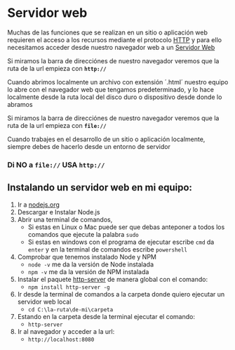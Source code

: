 # Servidor web

Muchas de las funciones que se realizan en un sitio o aplicación web requieren el acceso a los recursos mediante el protocolo [HTTP](https://es.wikipedia.org/wiki/Hypertext_Transfer_Protocol) y para ello necesitamos acceder desde nuestro navegador web a un [Servidor Web](https://es.wikipedia.org/wiki/Servidor_web)

Si miramos la barra de direcciónes de nuestro navegador veremos que la ruta de la url empieza con **`http://`**

Cuando abrimos localmente un archivo con extensión ´.html´ nuestro equipo lo abre con el navegador web que tengamos predeterminado, y lo hace localmente desde la ruta local del disco duro o dispositivo desde donde lo abramos

Si miramos la barra de direcciónes de nuestro navegador veremos que la ruta de la url empieza con **`file://`**

Cuando trabajes en el desarrollo de un sitio o aplicación localmente, siempre debes de hacerlo desde un entorno de servidor

### Di NO  a `file://` USA `http://`

## Instalando un servidor web en mi equipo:

1. Ir a [nodejs.org](https://nodejs.org)
2. Descargar e Instalar Node.js
3. Abrir una terminal de comandos,
	* Si estas en Linux o Mac puede ser que debas anteponer a todos los comandos que ejecute la palabra `sudo`
	* Si estas en windows con el programa de ejecutar escribe `cmd` da `enter` y en la terminal de comandos escribe `powershell`
4. Comprobar que tenemos instalado Node y NPM
	* `node -v` me da la versión de Node instalada
	* `npm -v` me da la versión de NPM instalada
5. Instalar el paquete [http-server](https://www.npmjs.com/package/http-server) de manera global con el comando:
	* `npm install http-server -g`
6. Ir desde la terminal de comandos a la carpeta donde quiero ejecutar un servidor web local
	* `cd C:\la-ruta\de-mi\carpeta`
7. Estando en la carpeta desde la terminal ejecutar el comando:
	* `http-server`
8. Ir al navegador y acceder a la url:
	* `http://localhost:8080`
